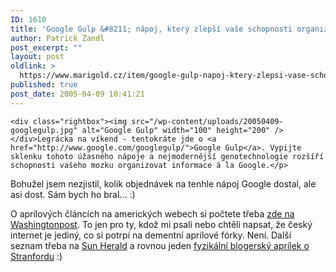 ```yaml
---
ID: 1610
title: 'Google Gulp &#8211; nápoj, který zlepší vaše schopnosti organizovat informace'
author: Patrick Zandl
post_excerpt: ""
layout: post
oldlink: >
  https://www.marigold.cz/item/google-gulp-napoj-ktery-zlepsi-vase-schopnosti-organizovat-informace
published: true
post_date: 2005-04-09 10:41:21
---
```

	<div class="rightbox"><img src="/wp-content/uploads/20050409-googlegulp.jpg" alt="Google Gulp" width="100" height="200" /></div>Legrácka na víkend - tentokráte jde o <a href="http://www.google.com/googlegulp/">Google Gulp</a>. Vypijte sklenku tohoto úžasného nápoje a nejmodernější genotechnologie rozšíří schopnosti vašeho mozku organizovat informace á la Google.</p>

<p>Bohužel jsem nezjistil, kolik objednávek na tenhle nápoj Google dostal, ale asi dost. Sám bych ho bral... :)</p>

<p>O aprílových článcích na amerických webech si počtete třeba <a href="http://www.washingtonpost.com/wp-dyn/articles/A18448-2005Apr1.html">zde na Washingtonpost</a>. To jen pro ty, kdož mi psali nebo chtěli napsat, že český internet je jediný, co si potrpí na dementní aprílové fórky. Není. Další seznam třeba na <a href="http://www.sunherald.com/mld/sunherald/living/11282118.htm">Sun Herald</a> a rovnou jeden <a href="http://www.math.columbia.edu/~woit/blog/archives/000176.html">fyzikální blogerský aprílek o Stranfordu</a> :)
</p>
